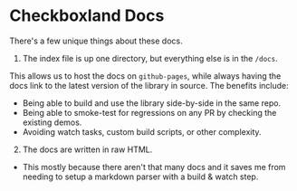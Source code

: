 # Checkboxland Docs

There's a few unique things about these docs.

1. The index file is up one directory, but everything else is in the `/docs`.

This allows us to host the docs on `github-pages`, while always having the docs link to the latest version of the library in source. The benefits include:
- Being able to build and use the library side-by-side in the same repo.
- Being able to smoke-test for regressions on any PR by checking the existing demos.
- Avoiding watch tasks, custom build scripts, or other complexity.

2. The docs are written in raw HTML.

- This mostly because there aren't that many docs and it saves me from needing to setup a markdown parser with a build & watch step.


